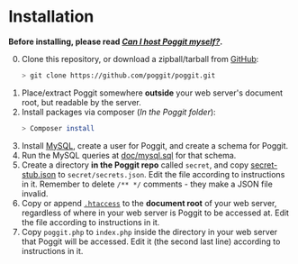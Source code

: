 # Installation

**Before installing, please read [_Can I host Poggit myself?_](README.md#can-i-host-it-myself).**

0. Clone this repository, or download a zipball/tarball from [GitHub](https://github.com/poggit/poggit):
    ```bash
    > git clone https://github.com/poggit/poggit.git
    ```
2. Place/extract Poggit somewhere **outside** your web server's document root, but readable by the server.
2. Install packages via composer (*In the Poggit folder*):
    ```bash
    > Composer install
    ```
2. Install [MySQL](https://dev.mysql.com/downloads/installer/), create a user for Poggit, and create a schema for Poggit.
2. Run the MySQL queries at [doc/mysql.sql](doc/mysql.sql) for that schema.
2. Create a directory **in the Poggit repo** called `secret`, and copy [secret-stub.json](stub/secret-stub.json) to `secret/secrets.json`. Edit the file according to instructions in it. Remember to delete `/** */` comments - they make a JSON file invalid.
2. Copy or append [`.htaccess`](stub/.htaccess) to the **document root** of your web server, regardless of where in your web server is Poggit to be accessed at. Edit the file according to instructions in it.
2. Copy `poggit.php` to `index.php` inside the directory in your web server that Poggit will be accessed. Edit it (the second last line) according to instructions in it.
